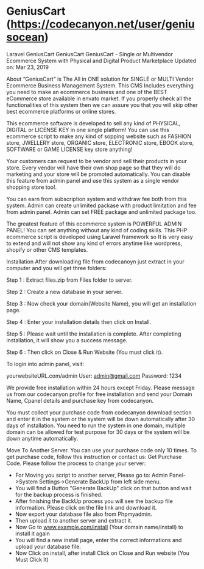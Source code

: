 # GeniusCart (https://codecanyon.net/user/geniusocean)
Laravel GeniusCart
GeniusCart
GeniusCart - Single or Multivendor Ecommerce System with Physical and Digital Product Marketplace
Updated on: Mar 23, 2019

About
“GeniusCart” is The All in ONE solution for SINGLE or MULTI Vendor Ecommerce Business Management System. This CMS Includes everything you need to make an ecommerce business and one of the BEST eCommerce store available in envato market. If you properly check all the functionalities of this system then we can assure you that you will skip other best ecommerce platforms or online stores.

This ecommerce software is developed to sell any kind of PHYSICAL, DIGITAL or LICENSE KEY in one single platform! You can use this ecommerce script to make any kind of sopping website such as FASHION store, JWELLERY store, ORGANIC store, ELECTRONIC store, EBOOK store, SOFTWARE or GAME LICENSE key store anything!

Your customers can request to be vendor and sell their products in your store. Every vendor will have their own shop page so that they will do marketing and your store will be promoted automatically. You can disable this feature from admin panel and use this system as a single vendor shopping store too!.

You can earn from subscription system and withdraw fee both from this system. Admin can create unlimited packase with product limitation and fee from admin panel. Admin can set FREE package and unlimited package too.

The greatest feature of this ecommerce system is POWERFUL ADMIN PANEL! You can set anything without any kind of coding skills. This PHP ecommerce script is developed using Laravel framework so It is very easy to extend and will not show any kind of errors anytime like wordpress, shopify or other CMS templates.

Installation
After downloading file from codecanoyn just extract in your computer and you will get three folders:

Step 1 : Extract files.zip from Files folder to server.

Step 2 : Create a new database in your server.

Step 3 : Now check your domain(Website Name), you will get an installation page.

Step 4 : Enter your installation details then click on Install.

Step 5 : Please wait until the installation is complete. After completing installation, it will show you a success message.

Step 6 : Then click on Close & Run Website (You must click it).

To login into admin panel, visit:

yourwebsiteURL.com/admin
User: admin@gmail.com
Password: 1234


We provide free installation within 24 hours except Friday. Please message us from our codecanyon profile for free installation and send your Domain Name, Cpanel details and purchase key from codecanyon.

You must collect your purchase code from codecanyon download section and enter it in the system or the system will be down automatically after 30 days of installation. You need to run the system in one domain, multiple domain can be allowed for test purpose for 30 days or the system will be down anytime automatically.

Move To Another Server.
You can use your purchase code only 10 times. To get purchase code, follow this instruction or contact us: Get Purchase Code.
Please follow the process to change your server:
- For Moving you script to another server, Please go to: Admin Panel->System Settings->Generate BackUp from left side menu.
- You will find a Button "Generate BackUp" click on that button and wait for the backup process is finished.
- After finishing the BackUp process you will see the backup file information. Please click on the file link and download it.
- Now export your database file also from Phpmyadmin.
- Then upload it to another server and extract it.
- Now Go to www.example.com/install (Your domain name/install) to install it again
- You will find a new install page, enter the correct informations and upload your database file.
- Now Click on install, after install Click on Close and Run website (You Must Click It)

